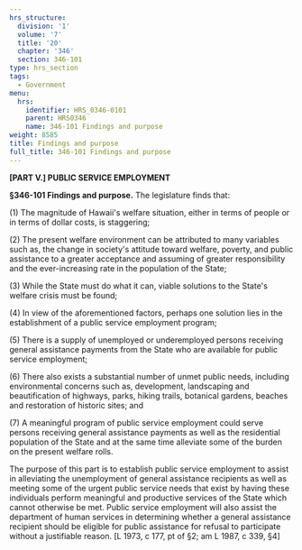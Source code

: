 ```yaml
---
hrs_structure:
  division: '1'
  volume: '7'
  title: '20'
  chapter: '346'
  section: 346-101
type: hrs_section
tags:
  - Government
menu:
  hrs:
    identifier: HRS_0346-0101
    parent: HRS0346
    name: 346-101 Findings and purpose
weight: 8585
title: Findings and purpose
full_title: 346-101 Findings and purpose
---
```

**[PART V.] PUBLIC SERVICE EMPLOYMENT**

**§346-101 Findings and purpose.** The legislature finds that:

(1) The magnitude of Hawaii's welfare situation, either in terms of people or in terms of dollar costs, is staggering;

(2) The present welfare environment can be attributed to many variables such as, the change in society's attitude toward welfare, poverty, and public assistance to a greater acceptance and assuming of greater responsibility and the ever-increasing rate in the population of the State;

(3) While the State must do what it can, viable solutions to the State's welfare crisis must be found;

(4) In view of the aforementioned factors, perhaps one solution lies in the establishment of a public service employment program;

(5) There is a supply of unemployed or underemployed persons receiving general assistance payments from the State who are available for public service employment;

(6) There also exists a substantial number of unmet public needs, including environmental concerns such as, development, landscaping and beautification of highways, parks, hiking trails, botanical gardens, beaches and restoration of historic sites; and

(7) A meaningful program of public service employment could serve persons receiving general assistance payments as well as the residential population of the State and at the same time alleviate some of the burden on the present welfare rolls.

The purpose of this part is to establish public service employment to assist in alleviating the unemployment of general assistance recipients as well as meeting some of the urgent public service needs that exist by having these individuals perform meaningful and productive services of the State which cannot otherwise be met. Public service employment will also assist the department of human services in determining whether a general assistance recipient should be eligible for public assistance for refusal to participate without a justifiable reason. [L 1973, c 177, pt of §2; am L 1987, c 339, §4]